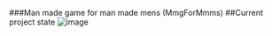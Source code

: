 ###Man made game for man made mens (MmgForMmms)
##Current project state
![image](https://github.com/kiber-pacan/MmgForMmms/assets/153371235/4414e79b-0655-4932-9ec2-71004a9e7582)
